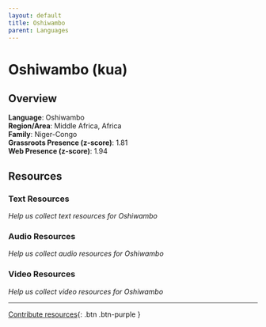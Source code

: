 ```yaml
---
layout: default
title: Oshiwambo
parent: Languages
---
```


# Oshiwambo (kua)

## Overview

**Language**: Oshiwambo  
**Region/Area**: Middle Africa, Africa  
**Family**: Niger-Congo  
**Grassroots Presence (z-score)**: 1.81  
**Web Presence (z-score)**: 1.94  

## Resources

### Text Resources
*Help us collect text resources for Oshiwambo*

### Audio Resources
*Help us collect audio resources for Oshiwambo*

### Video Resources
*Help us collect video resources for Oshiwambo*

---

[Contribute resources](https://forms.office.com/e/1SfLJx3u1r){: .btn .btn-purple }
